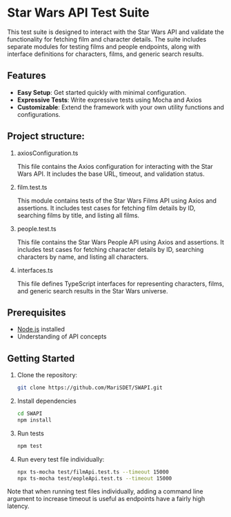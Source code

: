 # Star Wars API Test Suite
This test suite is designed to interact with the Star Wars API and validate the functionality for fetching film and character details. The suite includes separate modules for testing films and people endpoints, along with interface definitions for characters, films, and generic search results.

## Features

- **Easy Setup**: Get started quickly with minimal configuration.
- **Expressive Tests**: Write expressive tests using Mocha and Axios
- **Customizable**: Extend the framework with your own utility functions and configurations.

## Project structure:

1. axiosConfiguration.ts    

    This file contains the Axios configuration for interacting with the Star Wars API. It includes the base URL, timeout, and validation status.

2. film.test.ts

    This module contains tests of the Star Wars Films API using Axios and assertions. It includes test cases for fetching film details by ID, searching films by title, and listing all films.

3. people.test.ts

    This file contains the Star Wars People API using Axios and assertions. It includes test cases for fetching character details by ID, searching characters by name, and listing all characters.

4. interfaces.ts

    This file defines TypeScript interfaces for representing characters, films, and generic search results in the Star Wars universe.

   
## Prerequisites

- [Node.js](https://nodejs.org/) installed
- Understanding of API concepts

## Getting Started

1. Clone the repository:

   ```bash
   git clone https://github.com/MariSDET/SWAPI.git
   ```

2. Install dependencies
    ```bash
    cd SWAPI
    npm install
    ```

3. Run tests
    ```bash
    npm test
    ```

4. Run every test file individually:
    ```bash
    npx ts-mocha test/filmApi.test.ts --timeout 15000
    npx ts-mocha test/eopleApi.test.ts --timeout 15000
    ```
Note that when running test files individually, adding a command line argument to increase timeout is useful as endpoints have a fairly high latency.
